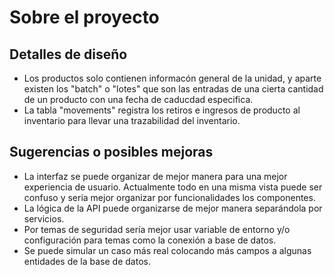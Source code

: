 # Sobre el proyecto

## Detalles de diseño

- Los productos solo contienen informacón general de la unidad, y aparte existen los "batch" o "lotes" que son las entradas de una cierta cantidad de un producto con una fecha de caducdad especifica.
- La tabla "movements" registra los retiros e ingresos de producto al inventario para llevar una trazabilidad del inventario.

## Sugerencias o posibles mejoras
- La interfaz se puede organizar de mejor manera para una mejor experiencia de usuario. Actualmente todo en una misma vista puede ser confuso y seria mejor organizar por funcionalidades los componentes.
- La lógica de la API puede organizarse de mejor manera separándola por servicios.
- Por temas de seguridad sería mejor usar variable de entorno y/o configuración para temas como la conexión a base de datos.
- Se puede simular un caso más real colocando más campos a algunas entidades de la base de datos.